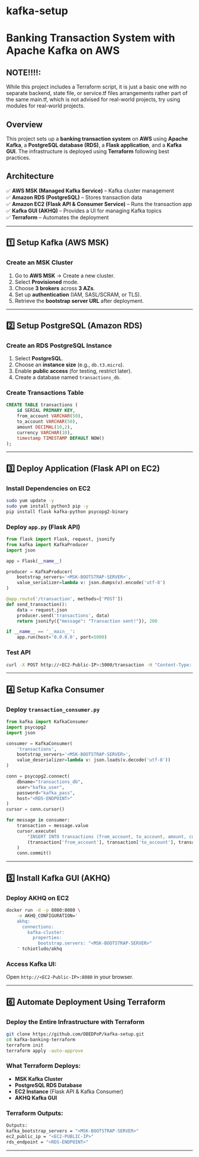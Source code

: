 # kafka-setup

# Banking Transaction System with Apache Kafka on AWS

## NOTE!!!!:
While this project includes a Terraform script, it is just a basic one with no separate backend, state file, or service.tf files arrangements rather part of the same main.tf, which is not advised for real-world projects, try using modules for real-world projects.

## Overview
This project sets up a **banking transaction system** on **AWS** using **Apache Kafka**, a **PostgreSQL database (RDS)**, a **Flask application**, and a **Kafka GUI**. The infrastructure is deployed using **Terraform** following best practices.

## Architecture
✅ **AWS MSK (Managed Kafka Service)** – Kafka cluster management  
✅ **Amazon RDS (PostgreSQL)** – Stores transaction data  
✅ **Amazon EC2 (Flask API & Consumer Service)** – Runs the transaction app  
✅ **Kafka GUI (AKHQ)** – Provides a UI for managing Kafka topics  
✅ **Terraform** – Automates the deployment  

---

## 1️⃣ Setup Kafka (AWS MSK)
### **Create an MSK Cluster**
1. Go to **AWS MSK** → Create a new cluster.
2. Select **Provisioned** mode.
3. Choose **3 brokers** across **3 AZs**.
4. Set up **authentication** (IAM, SASL/SCRAM, or TLS).
5. Retrieve the **bootstrap server URL** after deployment.

---

## 2️⃣ Setup PostgreSQL (Amazon RDS)
### **Create an RDS PostgreSQL Instance**
1. Select **PostgreSQL**.
2. Choose an **instance size** (e.g., `db.t3.micro`).
3. Enable **public access** (for testing, restrict later).
4. Create a database named `transactions_db`.

### **Create Transactions Table**
```sql
CREATE TABLE transactions (
    id SERIAL PRIMARY KEY,
    from_account VARCHAR(50),
    to_account VARCHAR(50),
    amount DECIMAL(10,2),
    currency VARCHAR(10),
    timestamp TIMESTAMP DEFAULT NOW()
);
```

---

## 3️⃣ Deploy Application (Flask API on EC2)
### **Install Dependencies on EC2**
```sh
sudo yum update -y
sudo yum install python3 pip -y
pip install flask kafka-python psycopg2-binary
```

### **Deploy `app.py` (Flask API)**
```python
from flask import Flask, request, jsonify
from kafka import KafkaProducer
import json

app = Flask(__name__)

producer = KafkaProducer(
    bootstrap_servers='<MSK-BOOTSTRAP-SERVER>',
    value_serializer=lambda v: json.dumps(v).encode('utf-8')
)

@app.route('/transaction', methods=['POST'])
def send_transaction():
    data = request.json
    producer.send('transactions', data)
    return jsonify({"message": "Transaction sent!"}), 200

if __name__ == '__main__':
    app.run(host='0.0.0.0', port=5000)
```

### **Test API**
```sh
curl -X POST http://<EC2-Public-IP>:5000/transaction -H "Content-Type: application/json" -d '{"from_account": "A123", "to_account": "B456", "amount": 500, "currency": "USD"}'
```

---

## 4️⃣ Setup Kafka Consumer
### **Deploy `transaction_consumer.py`**
```python
from kafka import KafkaConsumer
import psycopg2
import json

consumer = KafkaConsumer(
    'transactions',
    bootstrap_servers='<MSK-BOOTSTRAP-SERVER>',
    value_deserializer=lambda v: json.loads(v.decode('utf-8'))
)

conn = psycopg2.connect(
    dbname="transactions_db",
    user="kafka_user",
    password="kafka_pass",
    host="<RDS-ENDPOINT>"
)
cursor = conn.cursor()

for message in consumer:
    transaction = message.value
    cursor.execute(
        "INSERT INTO transactions (from_account, to_account, amount, currency) VALUES (%s, %s, %s, %s)",
        (transaction['from_account'], transaction['to_account'], transaction['amount'], transaction['currency'])
    )
    conn.commit()
```

---

## 5️⃣ Install Kafka GUI (AKHQ)
### **Deploy AKHQ on EC2**
```sh
docker run -d -p 8080:8080 \
    -e AKHQ_CONFIGURATION='
    akhq:
      connections:
        kafka-cluster:
          properties:
            bootstrap.servers: "<MSK-BOOTSTRAP-SERVER>"
    ' tchiotludo/akhq
```

### **Access Kafka UI:**  
Open `http://<EC2-Public-IP>:8080` in your browser.

---

## 6️⃣ Automate Deployment Using Terraform
### **Deploy the Entire Infrastructure with Terraform**
```sh
git clone https://github.com/OBEDPoP/kafka-setup.git
cd kafka-banking-terraform
terraform init
terraform apply -auto-approve
```

### **What Terraform Deploys:**
- **MSK Kafka Cluster**
- **PostgreSQL RDS Database**
- **EC2 Instance** (Flask API & Kafka Consumer)
- **AKHQ Kafka GUI**

### **Terraform Outputs:**
```sh
Outputs:
kafka_bootstrap_servers = "<MSK-BOOTSTRAP-SERVER>"
ec2_public_ip = "<EC2-PUBLIC-IP>"
rds_endpoint = "<RDS-ENDPOINT>"
```

---



